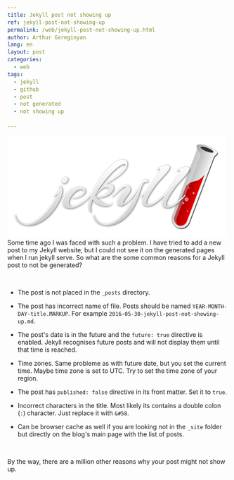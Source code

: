 ```yaml
---
title: Jekyll post not showing up
ref: jekyll-post-not-showing-up
permalink: /web/jekyll-post-not-showing-up.html
author: Arthur Gareginyan
lang: en
layout: post
categories:
  - web
tags:
  - jekyll
  - github
  - post
  - not generated
  - not showing up

---
```


![thumb](/images/thumbnail/jekyll.png)
Some time ago I was faced with such a problem. I have tried to add a new post to my Jekyll website, but I could not see it on the generated pages when I run jekyll serve. So what are the some common reasons for a Jekyll post to not be generated?

<br>

* The post is not placed in the `_posts` directory.

* The post has incorrect name of file. Posts should be named `YEAR-MONTH-DAY-title.MARKUP`. For example `2016-05-30-jekyll-post-not-showing-up.md`.

* The post's date is in the future and the `future: true` directive is enabled. Jekyll recognises future posts and will not display them until that time is reached.

* Time zones. Same probleme as with future date, but you set the current time. Maybe time zone is set to UTC. Try to set the time zone of your region.

* The post has `published: false` directive in its front matter. Set it to `true`.

* Incorrect characters in the title. Most likely its contains a double colon (`:`) character. Just replace it with `&#58`.

* Can be browser cache as well if you are looking not in the `_site` folder but directly on the blog's main page with the list of posts.

<br>

By the way, there are a million other reasons why your post might not show up.